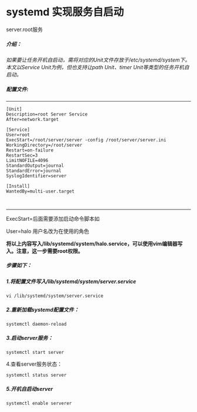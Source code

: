 # systemd 实现服务自启动

server.root服务

##### 介绍：

​	*如果要让任务开机自启动，需将对应的Unit文件存放于/etc/systemd/system下。本文以Service Unit为例，但也支持让path Unit、timer Unit等类型的任务开机自启动。*



##### 配置文件:

------

```shell
[Unit]
Description=root Server Service
After=network.target

[Service]
User=root
ExecStart=/root/server/server -config /root/server/server.ini
WorkingDirectory=/root/server
Restart=on-failure
RestartSec=3
LimitNOFILE=4096
StandardOutput=journal
StandardError=journal
SyslogIdentifier=server

[Install]
WantedBy=multi-user.target



```



------

ExecStart=后面需要添加启动命令脚本如

User=halo 用户名改为在使用的角色

**将以上内容写入/lib/systemd/system/halo.service，可以使用vim编辑器写入。注意，这一步需要root权限。**



##### 步骤如下：

##### 1.将配置文件写入/lib/systemd/system/server.service

```
vi /lib/systemd/system/server.service
```



##### 2.重新加载systemd配置文件：

```
systemctl daemon-reload
```



##### 3.启动server服务：

```
systemctl start server
```



4.查看server服务状态：

```
systemctl status server
```



##### 5.开机自启动server

```
systemctl enable serverer 
```

